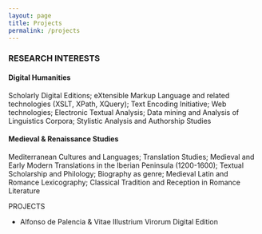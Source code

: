 ```yaml
---
layout: page
title: Projects
permalink: /projects
---
```


### RESEARCH INTERESTS
#### Digital Humanities
Scholarly Digital Editions; eXtensible Markup Language and related technologies (XSLT, XPath, XQuery); Text Encoding Initiative; Web technologies; Electronic Textual Analysis; Data mining and Analysis of Linguistics Corpora; Stylistic Analysis and Authorship Studies

#### Medieval & Renaissance Studies
Mediterranean Cultures and Languages; Translation Studies; Medieval and Early Modern Translations in the Iberian Peninsula (1200-1600); Textual Scholarship and Philology; Biography as genre; Medieval Latin and Romance Lexicography; Classical Tradition and Reception in Romance Literature


PROJECTS
- Alfonso de Palencia & Vitae Illustrium Virorum Digital Edition
